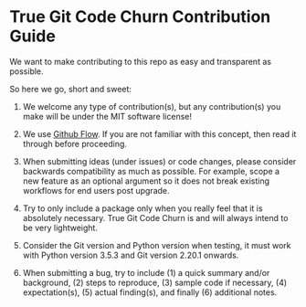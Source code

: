 # True Git Code Churn Contribution Guide
We want to make contributing to this repo as easy and transparent as possible.

So here we go, short and sweet:

1. We welcome any type of contribution(s), but any contribution(s) you make will be under the MIT software license!

2. We use [Github Flow](https://docs.github.com/en/get-started/quickstart/github-flow). If you are not familiar with this concept, then read it through before proceeding.

3. When submitting ideas (under issues) or code changes, please consider backwards compatibility as much as possible. For example, scope a new feature as an optional argument so it does not break existing workflows for end users post upgrade.

4. Try to only include a package only when you really feel that it is absolutely necessary. True Git Code Churn is and will always intend to be very lightweight.

5. Consider the Git version and Python version when testing, it must work with Python version 3.5.3 and Git version 2.20.1 onwards.

6. When submitting a bug, try to include (1) a quick summary and/or background, (2) steps to reproduce, (3) sample code if necessary, (4) expectation(s), (5) actual finding(s), and finally (6) additional notes.
